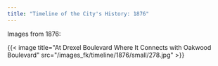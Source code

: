 ```yaml
---
title: "Timeline of the City's History: 1876"
---
```

Images from 1876:

{{< image title="At Drexel Boulevard Where It Connects with Oakwood Boulevard" src="/images_fk/timeline/1876/small/278.jpg" >}}
